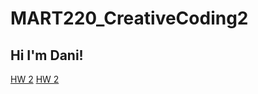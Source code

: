 # MART220_CreativeCoding2
## Hi I'm Dani!
[HW 2](https://dani-briggs.github.io/MART220_CreativeCoding2/HW-2/)
[HW 2](https://dani-briggs.github.io/MART220_CreativeCoding2/HW-3/)
